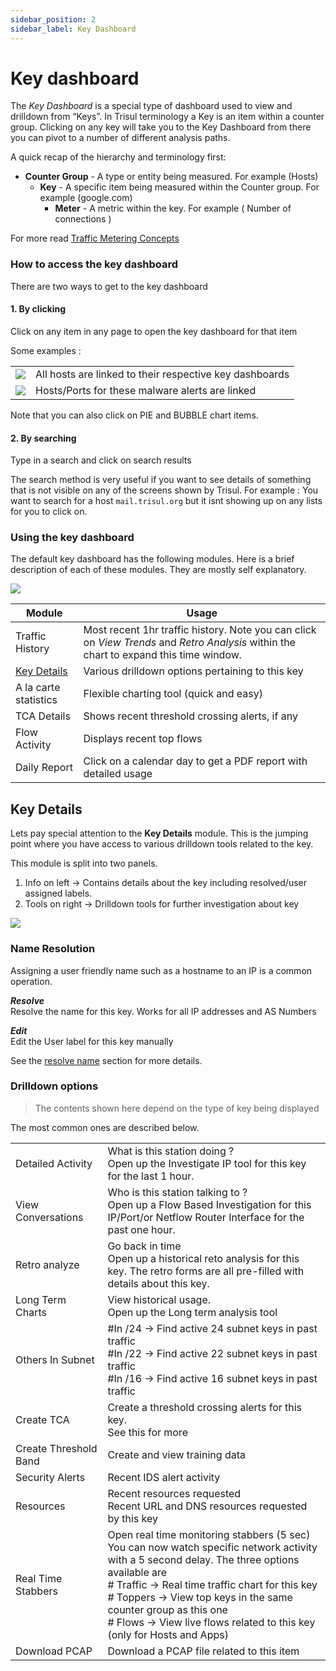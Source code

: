 ```yaml
---
sidebar_position: 2
sidebar_label: Key Dashboard
---
```


# Key dashboard

The *Key Dashboard* is a special type of dashboard used to view and
drilldown from “Keys”. In Trisul terminology a Key is an item within a
counter group. Clicking on any key will take you to the Key Dashboard
from there you can pivot to a number of different analysis paths.

A quick recap of the hierarchy and terminology first:

- **Counter Group** - A type or entity being measured. For example
  (Hosts)
  - **Key** - A specific item being measured within the Counter group.
    For example (google.com)
    - **Meter** - A metric within the key. For example ( Number of
      connections )

For more read [Traffic Metering Concepts](/docs/ug/cg/intro.html)

### How to access the key dashboard

There are two ways to get to the key dashboard

#### 1. By clicking

<span class="command hint">Click on any item in any page to open the key
dashboard for that item</span>

Some examples :

|                                |                                                         |
| ------------------------------ | ------------------------------------------------------- |
| ![](images/keydashaccess1.png) | All hosts are linked to their respective key dashboards |
| ![](images/keydashaccess2.png) | Hosts/Ports for these malware alerts are linked         |

Note that you can also click on PIE and BUBBLE chart items.

#### 2. By searching

Type in a search and click on search results

The search method is very useful if you want to see details of something
that is not visible on any of the screens shown by Trisul. For example :
You want to search for a host `mail.trisul.org` but it isnt showing up
on any lists for you to click on.

### Using the key dashboard

The default key dashboard has the following modules. Here is a brief
description of each of these modules. They are mostly self explanatory.

![](images/dashboards/key_dashboard.png)

| Module                      | Usage                                                                                                                                  |
| --------------------------- | -------------------------------------------------------------------------------------------------------------------------------------- |
| Traffic History             | Most recent 1hr traffic history. Note you can click on *View Trends* and *Retro Analysis* within the chart to expand this time window. |
| [Key Details](#key_details) | Various drilldown options pertaining to this key                                                                                       |
| A la carte statistics       | Flexible charting tool (quick and easy)                                                                                                |
| TCA Details                 | Shows recent threshold crossing alerts, if any                                                                                         |
| Flow Activity               | Displays recent top flows                                                                                                              |
| Daily Report                | Click on a calendar day to get a PDF report with detailed usage                                                                        |

## Key Details

Lets pay special attention to the **Key Details** module. This is the
jumping point where you have access to various drilldown tools related
to the key.

This module is split into two panels.

1. Info on left -\> Contains details about the key including
   resolved/user assigned labels.
2. Tools on right -\> Drilldown tools for further investigation about
   key

![](images/key_details.png)

### Name Resolution

Assigning a user friendly name such as a hostname to an IP is a common
operation.

***Resolve***  
Resolve the name for this key. Works for all IP addresses and AS Numbers

***Edit***  
Edit the User label for this key manually

See the [resolve name](/docs/ug/cg/resolve.html) section for more
details.

### Drilldown options

> The contents shown here depend on the type of key being displayed

The most common ones are described below.

|                       |                                                                                                                                                                                                                                                                                                                                                        |
| --------------------- | ------------------------------------------------------------------------------------------------------------------------------------------------------------------------------------------------------------------------------------------------------------------------------------------------------------------------------------------------------ |
| Detailed Activity     | What is this station doing ?<br/>Open up the Investigate IP tool for this key for the last 1 hour.                                                                                                                                                                                                                                                     |
| View Conversations    | Who is this station talking to ? <br/> Open up a Flow Based Investigation for this IP/Port/or Netflow Router Interface for the past one hour.                                                                                                                                                                                                          |
| Retro analyze         | Go back in time<br/>Open up a historical reto analysis for this key. The retro forms are all pre-filled with details about this key.                                                                                                                                                                                                                   |
| Long Term Charts      | View historical usage.<br/>Open up the Long term analysis tool                                                                                                                                                                                                                                                                                         |
| Others In Subnet      | #In /24 → Find active 24 subnet keys in past traffic<br/>#In /22 → Find active 22 subnet keys in past traffic<br/>#In /16 → Find active 16 subnet keys in past traffic                                                                                                                                                                                 |
| Create TCA            | Create a threshold crossing alerts for this key.<br/>See this for more                                                                                                                                                                                                                                                                                 |
| Create Threshold Band | Create and view training data                                                                                                                                                                                                                                                                                                                          |
| Security Alerts       | Recent IDS alert activity                                                                                                                                                                                                                                                                                                                              |
| Resources             | Recent resources requested<br/>Recent URL and DNS resources requested by this key                                                                                                                                                                                                                                                                      |
| Real Time Stabbers    | Open real time monitoring stabbers (5 sec)<br/>You can now watch specific network activity with a 5 second delay. The three options available are<br/># Traffic → Real time traffic chart for this key<br/># Toppers → View top keys in the same counter group as this one<br/># Flows → View live flows related to this key (only for Hosts and Apps) |
| Download PCAP         | Download a PCAP file related to this item                                                                                                                                                                                                                                                                                                              |
